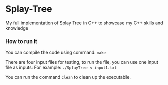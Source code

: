 # Splay-Tree
My full implementation of Splay Tree in C++ to showcase my C++ skills and knowledge

### How to run it
You can compile the code using command:
`make` 

There are four input files for testing, to run the file, you can use one input file as inputs:
For example: `./SplayTree < input1.txt` 

You can run the command `clean` to clean up the executable.
